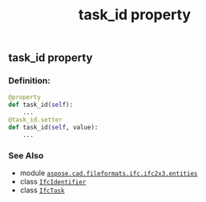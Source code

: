 ﻿---
title: task_id property
second_title: Aspose.CAD for Python via .NET API References
description: 
type: docs
weight: 140
url: /python-net/aspose.cad.fileformats.ifc.ifc2x3.entities/ifctask/task_id/
is_root: false
---

## task_id property

### Definition:
```python
@property
def task_id(self):
    ...
@task_id.setter
def task_id(self, value):
    ...
```

### See Also
* module [`aspose.cad.fileformats.ifc.ifc2x3.entities`](../../)
* class [`IfcIdentifier`](/cad/python-net/aspose.cad.fileformats.ifc.ifc2x3.types/ifcidentifier)
* class [`IfcTask`](/cad/python-net/aspose.cad.fileformats.ifc.ifc2x3.entities/ifctask)
